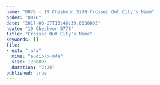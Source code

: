 ```yaml
---
name: "0076 - 19 Cheshvon 5778 Crossed Out City's Name"
order: "0076"
date: "2017-08-27T16:46:39.000000Z"
hdate: "19 Cheshvon 5778"
title: "Crossed Out City's Name"
keywords: []
file:
- ext: ".m4a"
  mime: "audio/x-m4a"
  size: 1208093
  duration: "2:25"
published: true
---
```


